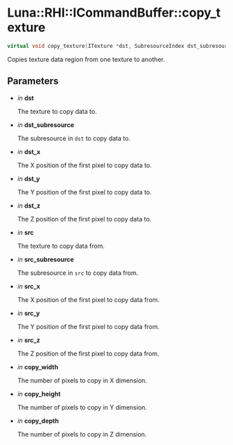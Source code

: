 # Luna::RHI::ICommandBuffer::copy_texture

```c++
virtual void copy_texture(ITexture *dst, SubresourceIndex dst_subresource, u32 dst_x, u32 dst_y, u32 dst_z, ITexture *src, SubresourceIndex src_subresource, u32 src_x, u32 src_y, u32 src_z, u32 copy_width, u32 copy_height, u32 copy_depth)=0
```

Copies texture data region from one texture to another. 



## Parameters
* *in* **dst**

    The texture to copy data to. 

* *in* **dst_subresource**

    The subresource in `dst` to copy data to. 

* *in* **dst_x**

    The X position of the first pixel to copy data to. 

* *in* **dst_y**

    The Y position of the first pixel to copy data to. 

* *in* **dst_z**

    The Z position of the first pixel to copy data to. 

* *in* **src**

    The texture to copy data from. 

* *in* **src_subresource**

    The subresource in `src` to copy data from. 

* *in* **src_x**

    The X position of the first pixel to copy data from. 

* *in* **src_y**

    The Y position of the first pixel to copy data from. 

* *in* **src_z**

    The Z position of the first pixel to copy data from. 

* *in* **copy_width**

    The number of pixels to copy in X dimension. 

* *in* **copy_height**

    The number of pixels to copy in Y dimension. 

* *in* **copy_depth**

    The number of pixels to copy in Z dimension. 

